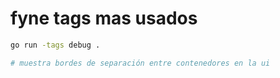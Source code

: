 # fyne tags mas usados
```bash
go run -tags debug .

# muestra bordes de separación entre contenedores en la ui

```